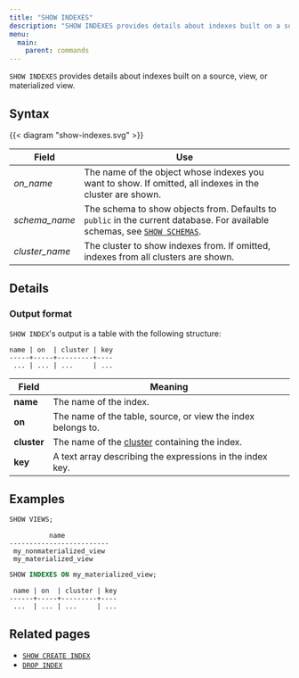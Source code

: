 ```yaml
---
title: "SHOW INDEXES"
description: "SHOW INDEXES provides details about indexes built on a source, view, or materialized view"
menu:
  main:
    parent: commands
---
```


`SHOW INDEXES` provides details about indexes built on a source, view, or materialized view.

## Syntax

{{< diagram "show-indexes.svg" >}}

Field | Use
------|-----
_on&lowbar;name_ | The name of the object whose indexes you want to show. If omitted, all indexes in the cluster are shown.
_schema&lowbar;name_ | The schema to show objects from. Defaults to `public` in the current database. For available schemas, see [`SHOW SCHEMAS`](../show-schemas).
_cluster&lowbar;name_ | The cluster to show indexes from. If omitted, indexes from all clusters are shown.

## Details

### Output format

`SHOW INDEX`'s output is a table with the following structure:

```nofmt
name | on  | cluster | key
-----+-----+---------+----
 ... | ... | ...     | ...
```

Field | Meaning
------|--------
**name** | The name of the index.
**on** | The name of the table, source, or view the index belongs to.
**cluster** | The name of the [cluster](/overview/key-concepts/#clusters) containing the index.
**key** | A text array describing the expressions in the index key.

## Examples

```sql
SHOW VIEWS;
```
```nofmt
          name
-------------------------
 my_nonmaterialized_view
 my_materialized_view
```

```sql
SHOW INDEXES ON my_materialized_view;
```
```nofmt
 name | on  | cluster | key
------+-----+---------+----
 ...  | ... | ...     | ...
```

## Related pages

- [`SHOW CREATE INDEX`](../show-create-index)
- [`DROP INDEX`](../drop-index)
